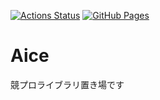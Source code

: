  [![Actions Status](https://github.com/masutech16/Aice/workflows/verify/badge.svg)](https://github.com/masutech16/Aice/actions) 
 [![GitHub Pages](https://img.shields.io/static/v1?label=GitHub+Pages&message=+&color=brightgreen&logo=github)](https://masutech16.github.io/Aice/)
# Aice
競プロライブラリ置き場です
